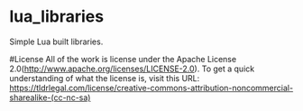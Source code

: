 # lua_libraries
Simple Lua built libraries.

#License
All of the work is license under the Apache License 2.0(http://www.apache.org/licenses/LICENSE-2.0). To get a quick understanding of what the license is, visit this URL: https://tldrlegal.com/license/creative-commons-attribution-noncommercial-sharealike-(cc-nc-sa)